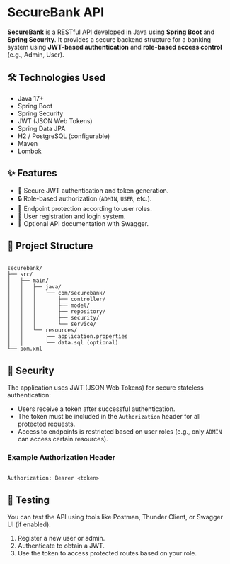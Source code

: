 # SecureBank API

**SecureBank** is a RESTful API developed in Java using **Spring Boot** and **Spring Security**. It provides a secure backend structure for a banking system using **JWT-based authentication** and **role-based access control** (e.g., Admin, User).

## 🛠️ Technologies Used

- Java 17+
- Spring Boot
- Spring Security
- JWT (JSON Web Tokens)
- Spring Data JPA
- H2 / PostgreSQL (configurable)
- Maven
- Lombok

## ✨ Features

- 🔐 Secure JWT authentication and token generation.
- 🔒 Role-based authorization (`ADMIN`, `USER`, etc.).
- 🧾 Endpoint protection according to user roles.
- 🔄 User registration and login system.
- 📃 Optional API documentation with Swagger.

## 📁 Project Structure

```

securebank/
├── src/
│   ├── main/
│   │   ├── java/
│   │   │   └── com/securebank/
│   │   │       ├── controller/
│   │   │       ├── model/
│   │   │       ├── repository/
│   │   │       ├── security/
│   │   │       └── service/
│   │   └── resources/
│   │       ├── application.properties
│   │       └── data.sql (optional)
└── pom.xml

```

## 🔑 Security

The application uses JWT (JSON Web Tokens) for secure stateless authentication:

- Users receive a token after successful authentication.
- The token must be included in the `Authorization` header for all protected requests.
- Access to endpoints is restricted based on user roles (e.g., only `ADMIN` can access certain resources).

### Example Authorization Header

```

Authorization: Bearer <token>

````

## 🧪 Testing

You can test the API using tools like Postman, Thunder Client, or Swagger UI (if enabled):

1. Register a new user or admin.
2. Authenticate to obtain a JWT.
3. Use the token to access protected routes based on your role.
